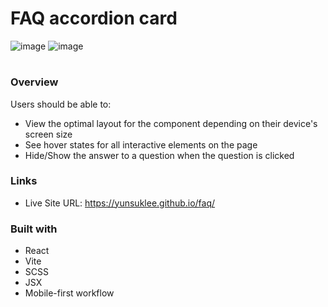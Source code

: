 # FAQ accordion card

![image](https://user-images.githubusercontent.com/92840840/204251641-cd3b809f-09cf-415b-bd33-96510246b8a0.png)
![image](https://user-images.githubusercontent.com/92840840/204251734-2499ad9a-f5e1-49ef-8991-9411b04c5010.png)

#

### Overview

Users should be able to:

- View the optimal layout for the component depending on their device's screen size
- See hover states for all interactive elements on the page
- Hide/Show the answer to a question when the question is clicked

### Links

- Live Site URL: https://yunsuklee.github.io/faq/

### Built with

- React
- Vite
- SCSS 
- JSX
- Mobile-first workflow
